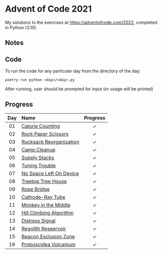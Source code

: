 # Advent of Code 2021

My solutions to the exercises at https://adventofcode.com/2022, completed in Python (3.10).

## Notes

## Code

To run the code for any particular day from the directory of the day:

```
poetry run python <day>/<day>.py
```

After running, user should be prompted for input (or usage will be printed)

## Progress

| Day | Name                                                            | Progress |
| :-: | :-------------------------------------------------------------- | :------: |
| 01  | [Calorie Counting](https://adventofcode.com/2022/day/1)         |    ✓     |
| 02  | [Rock Paper Scissors](https://adventofcode.com/2022/day/2)      |    ✓     |
| 03  | [Rucksack Reorganization](https://adventofcode.com/2022/day/3)  |    ✓     |
| 04  | [Camp Cleanup](https://adventofcode.com/2022/day/4)             |    ✓     |
| 05  | [Supply Stacks](https://adventofcode.com/2022/day/5)            |    ✓     |
| 06  | [Tuning Trouble](https://adventofcode.com/2022/day/6)           |    ✓     |
| 07  | [No Space Left On Device](https://adventofcode.com/2022/day/7)  |    ✓     |
| 08  | [Treetop Tree House](https://adventofcode.com/2022/day/8)       |    ✓     |
| 09  | [Rope Bridge](https://adventofcode.com/2022/day/9)              |    ✓     |
| 10  | [Cathode-Ray Tube](https://adventofcode.com/2022/day/10)        |    ✓     |
| 11  | [Monkey in the Middle](https://adventofcode.com/2022/day/11)    |    ✓     |
| 12  | [Hill Climbing Algorithm](https://adventofcode.com/2022/day/12) |    ✓     |
| 13  | [Distress Signal](https://adventofcode.com/2022/day/13)         |    ✓     |
| 14  | [Regolith Reseervoir](https://adventofcode.com/2022/day/14)     |    ✓     |
| 15  | [Beacon Exclusion Zone](https://adventofcode.com/2022/day/15)   |    ✓     |
| 16  | [Proboscidea Volcanium](https://adventofcode.com/2022/day/16)   |    ✓     |
